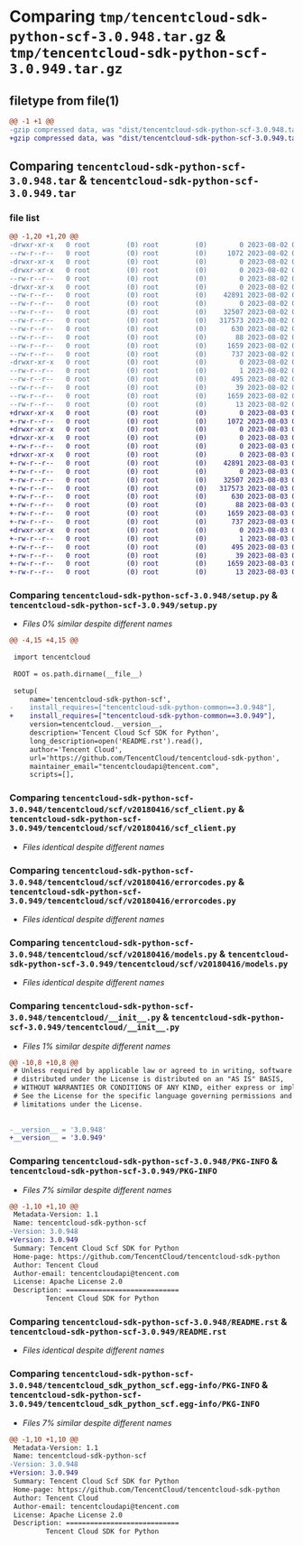 # Comparing `tmp/tencentcloud-sdk-python-scf-3.0.948.tar.gz` & `tmp/tencentcloud-sdk-python-scf-3.0.949.tar.gz`

## filetype from file(1)

```diff
@@ -1 +1 @@
-gzip compressed data, was "dist/tencentcloud-sdk-python-scf-3.0.948.tar", last modified: Wed Aug  2 00:36:05 2023, max compression
+gzip compressed data, was "dist/tencentcloud-sdk-python-scf-3.0.949.tar", last modified: Thu Aug  3 00:33:07 2023, max compression
```

## Comparing `tencentcloud-sdk-python-scf-3.0.948.tar` & `tencentcloud-sdk-python-scf-3.0.949.tar`

### file list

```diff
@@ -1,20 +1,20 @@
-drwxr-xr-x   0 root         (0) root         (0)        0 2023-08-02 00:36:05.000000 tencentcloud-sdk-python-scf-3.0.948/
--rw-r--r--   0 root         (0) root         (0)     1072 2023-08-02 00:36:05.000000 tencentcloud-sdk-python-scf-3.0.948/setup.py
-drwxr-xr-x   0 root         (0) root         (0)        0 2023-08-02 00:36:05.000000 tencentcloud-sdk-python-scf-3.0.948/tencentcloud/
-drwxr-xr-x   0 root         (0) root         (0)        0 2023-08-02 00:36:05.000000 tencentcloud-sdk-python-scf-3.0.948/tencentcloud/scf/
--rw-r--r--   0 root         (0) root         (0)        0 2023-08-02 00:36:05.000000 tencentcloud-sdk-python-scf-3.0.948/tencentcloud/scf/__init__.py
-drwxr-xr-x   0 root         (0) root         (0)        0 2023-08-02 00:36:05.000000 tencentcloud-sdk-python-scf-3.0.948/tencentcloud/scf/v20180416/
--rw-r--r--   0 root         (0) root         (0)    42891 2023-08-02 00:36:05.000000 tencentcloud-sdk-python-scf-3.0.948/tencentcloud/scf/v20180416/scf_client.py
--rw-r--r--   0 root         (0) root         (0)        0 2023-08-02 00:36:05.000000 tencentcloud-sdk-python-scf-3.0.948/tencentcloud/scf/v20180416/__init__.py
--rw-r--r--   0 root         (0) root         (0)    32507 2023-08-02 00:36:05.000000 tencentcloud-sdk-python-scf-3.0.948/tencentcloud/scf/v20180416/errorcodes.py
--rw-r--r--   0 root         (0) root         (0)   317573 2023-08-02 00:36:05.000000 tencentcloud-sdk-python-scf-3.0.948/tencentcloud/scf/v20180416/models.py
--rw-r--r--   0 root         (0) root         (0)      630 2023-08-02 00:36:05.000000 tencentcloud-sdk-python-scf-3.0.948/tencentcloud/__init__.py
--rw-r--r--   0 root         (0) root         (0)       88 2023-08-02 00:36:05.000000 tencentcloud-sdk-python-scf-3.0.948/setup.cfg
--rw-r--r--   0 root         (0) root         (0)     1659 2023-08-02 00:36:05.000000 tencentcloud-sdk-python-scf-3.0.948/PKG-INFO
--rw-r--r--   0 root         (0) root         (0)      737 2023-08-02 00:36:05.000000 tencentcloud-sdk-python-scf-3.0.948/README.rst
-drwxr-xr-x   0 root         (0) root         (0)        0 2023-08-02 00:36:05.000000 tencentcloud-sdk-python-scf-3.0.948/tencentcloud_sdk_python_scf.egg-info/
--rw-r--r--   0 root         (0) root         (0)        1 2023-08-02 00:36:05.000000 tencentcloud-sdk-python-scf-3.0.948/tencentcloud_sdk_python_scf.egg-info/dependency_links.txt
--rw-r--r--   0 root         (0) root         (0)      495 2023-08-02 00:36:05.000000 tencentcloud-sdk-python-scf-3.0.948/tencentcloud_sdk_python_scf.egg-info/SOURCES.txt
--rw-r--r--   0 root         (0) root         (0)       39 2023-08-02 00:36:05.000000 tencentcloud-sdk-python-scf-3.0.948/tencentcloud_sdk_python_scf.egg-info/requires.txt
--rw-r--r--   0 root         (0) root         (0)     1659 2023-08-02 00:36:05.000000 tencentcloud-sdk-python-scf-3.0.948/tencentcloud_sdk_python_scf.egg-info/PKG-INFO
--rw-r--r--   0 root         (0) root         (0)       13 2023-08-02 00:36:05.000000 tencentcloud-sdk-python-scf-3.0.948/tencentcloud_sdk_python_scf.egg-info/top_level.txt
+drwxr-xr-x   0 root         (0) root         (0)        0 2023-08-03 00:33:07.000000 tencentcloud-sdk-python-scf-3.0.949/
+-rw-r--r--   0 root         (0) root         (0)     1072 2023-08-03 00:33:07.000000 tencentcloud-sdk-python-scf-3.0.949/setup.py
+drwxr-xr-x   0 root         (0) root         (0)        0 2023-08-03 00:33:07.000000 tencentcloud-sdk-python-scf-3.0.949/tencentcloud/
+drwxr-xr-x   0 root         (0) root         (0)        0 2023-08-03 00:33:07.000000 tencentcloud-sdk-python-scf-3.0.949/tencentcloud/scf/
+-rw-r--r--   0 root         (0) root         (0)        0 2023-08-03 00:33:07.000000 tencentcloud-sdk-python-scf-3.0.949/tencentcloud/scf/__init__.py
+drwxr-xr-x   0 root         (0) root         (0)        0 2023-08-03 00:33:07.000000 tencentcloud-sdk-python-scf-3.0.949/tencentcloud/scf/v20180416/
+-rw-r--r--   0 root         (0) root         (0)    42891 2023-08-03 00:33:07.000000 tencentcloud-sdk-python-scf-3.0.949/tencentcloud/scf/v20180416/scf_client.py
+-rw-r--r--   0 root         (0) root         (0)        0 2023-08-03 00:33:07.000000 tencentcloud-sdk-python-scf-3.0.949/tencentcloud/scf/v20180416/__init__.py
+-rw-r--r--   0 root         (0) root         (0)    32507 2023-08-03 00:33:07.000000 tencentcloud-sdk-python-scf-3.0.949/tencentcloud/scf/v20180416/errorcodes.py
+-rw-r--r--   0 root         (0) root         (0)   317573 2023-08-03 00:33:07.000000 tencentcloud-sdk-python-scf-3.0.949/tencentcloud/scf/v20180416/models.py
+-rw-r--r--   0 root         (0) root         (0)      630 2023-08-03 00:33:07.000000 tencentcloud-sdk-python-scf-3.0.949/tencentcloud/__init__.py
+-rw-r--r--   0 root         (0) root         (0)       88 2023-08-03 00:33:07.000000 tencentcloud-sdk-python-scf-3.0.949/setup.cfg
+-rw-r--r--   0 root         (0) root         (0)     1659 2023-08-03 00:33:07.000000 tencentcloud-sdk-python-scf-3.0.949/PKG-INFO
+-rw-r--r--   0 root         (0) root         (0)      737 2023-08-03 00:33:07.000000 tencentcloud-sdk-python-scf-3.0.949/README.rst
+drwxr-xr-x   0 root         (0) root         (0)        0 2023-08-03 00:33:07.000000 tencentcloud-sdk-python-scf-3.0.949/tencentcloud_sdk_python_scf.egg-info/
+-rw-r--r--   0 root         (0) root         (0)        1 2023-08-03 00:33:07.000000 tencentcloud-sdk-python-scf-3.0.949/tencentcloud_sdk_python_scf.egg-info/dependency_links.txt
+-rw-r--r--   0 root         (0) root         (0)      495 2023-08-03 00:33:07.000000 tencentcloud-sdk-python-scf-3.0.949/tencentcloud_sdk_python_scf.egg-info/SOURCES.txt
+-rw-r--r--   0 root         (0) root         (0)       39 2023-08-03 00:33:07.000000 tencentcloud-sdk-python-scf-3.0.949/tencentcloud_sdk_python_scf.egg-info/requires.txt
+-rw-r--r--   0 root         (0) root         (0)     1659 2023-08-03 00:33:07.000000 tencentcloud-sdk-python-scf-3.0.949/tencentcloud_sdk_python_scf.egg-info/PKG-INFO
+-rw-r--r--   0 root         (0) root         (0)       13 2023-08-03 00:33:07.000000 tencentcloud-sdk-python-scf-3.0.949/tencentcloud_sdk_python_scf.egg-info/top_level.txt
```

### Comparing `tencentcloud-sdk-python-scf-3.0.948/setup.py` & `tencentcloud-sdk-python-scf-3.0.949/setup.py`

 * *Files 0% similar despite different names*

```diff
@@ -4,15 +4,15 @@
 
 import tencentcloud
 
 ROOT = os.path.dirname(__file__)
 
 setup(
     name='tencentcloud-sdk-python-scf',
-    install_requires=["tencentcloud-sdk-python-common==3.0.948"],
+    install_requires=["tencentcloud-sdk-python-common==3.0.949"],
     version=tencentcloud.__version__,
     description='Tencent Cloud Scf SDK for Python',
     long_description=open('README.rst').read(),
     author='Tencent Cloud',
     url='https://github.com/TencentCloud/tencentcloud-sdk-python',
     maintainer_email="tencentcloudapi@tencent.com",
     scripts=[],
```

### Comparing `tencentcloud-sdk-python-scf-3.0.948/tencentcloud/scf/v20180416/scf_client.py` & `tencentcloud-sdk-python-scf-3.0.949/tencentcloud/scf/v20180416/scf_client.py`

 * *Files identical despite different names*

### Comparing `tencentcloud-sdk-python-scf-3.0.948/tencentcloud/scf/v20180416/errorcodes.py` & `tencentcloud-sdk-python-scf-3.0.949/tencentcloud/scf/v20180416/errorcodes.py`

 * *Files identical despite different names*

### Comparing `tencentcloud-sdk-python-scf-3.0.948/tencentcloud/scf/v20180416/models.py` & `tencentcloud-sdk-python-scf-3.0.949/tencentcloud/scf/v20180416/models.py`

 * *Files identical despite different names*

### Comparing `tencentcloud-sdk-python-scf-3.0.948/tencentcloud/__init__.py` & `tencentcloud-sdk-python-scf-3.0.949/tencentcloud/__init__.py`

 * *Files 1% similar despite different names*

```diff
@@ -10,8 +10,8 @@
 # Unless required by applicable law or agreed to in writing, software
 # distributed under the License is distributed on an "AS IS" BASIS,
 # WITHOUT WARRANTIES OR CONDITIONS OF ANY KIND, either express or implied.
 # See the License for the specific language governing permissions and
 # limitations under the License.
 
 
-__version__ = '3.0.948'
+__version__ = '3.0.949'
```

### Comparing `tencentcloud-sdk-python-scf-3.0.948/PKG-INFO` & `tencentcloud-sdk-python-scf-3.0.949/PKG-INFO`

 * *Files 7% similar despite different names*

```diff
@@ -1,10 +1,10 @@
 Metadata-Version: 1.1
 Name: tencentcloud-sdk-python-scf
-Version: 3.0.948
+Version: 3.0.949
 Summary: Tencent Cloud Scf SDK for Python
 Home-page: https://github.com/TencentCloud/tencentcloud-sdk-python
 Author: Tencent Cloud
 Author-email: tencentcloudapi@tencent.com
 License: Apache License 2.0
 Description: ============================
         Tencent Cloud SDK for Python
```

### Comparing `tencentcloud-sdk-python-scf-3.0.948/README.rst` & `tencentcloud-sdk-python-scf-3.0.949/README.rst`

 * *Files identical despite different names*

### Comparing `tencentcloud-sdk-python-scf-3.0.948/tencentcloud_sdk_python_scf.egg-info/PKG-INFO` & `tencentcloud-sdk-python-scf-3.0.949/tencentcloud_sdk_python_scf.egg-info/PKG-INFO`

 * *Files 7% similar despite different names*

```diff
@@ -1,10 +1,10 @@
 Metadata-Version: 1.1
 Name: tencentcloud-sdk-python-scf
-Version: 3.0.948
+Version: 3.0.949
 Summary: Tencent Cloud Scf SDK for Python
 Home-page: https://github.com/TencentCloud/tencentcloud-sdk-python
 Author: Tencent Cloud
 Author-email: tencentcloudapi@tencent.com
 License: Apache License 2.0
 Description: ============================
         Tencent Cloud SDK for Python
```

